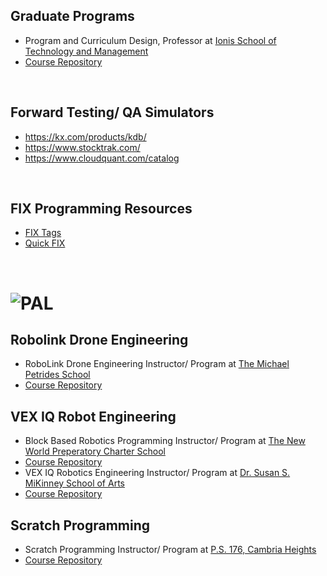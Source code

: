 ## Graduate Programs
* Program and Curriculum Design, Professor at [Ionis School of Technology and Management](https://en.wikipedia.org/wiki/IONIS_School_of_Technology_and_Management)
* [Course Repository](https://github.com/ions29/cpp-reading-material/tree/main/00.%20Ionis%20School%20of%20Technology%20and%20Management)

<br>

## Forward Testing/ QA Simulators
* https://kx.com/products/kdb/
* https://www.stocktrak.com/
* https://www.cloudquant.com/catalog

<br>

## FIX Programming Resources
* [FIX Tags](https://www.onixs.biz/fix-dictionary/4.2/fields_by_tag.html)
* [Quick FIX](https://quickfixengine.org/c/documentation/)

<br>

# ![PAL](https://images.squarespace-cdn.com/content/v1/549af14be4b038053fe035c4/1539955241053-Y44WLCS7VF1YZWKMHJNA/PAL+Logo.jpg?format=2500w)

## Robolink Drone Engineering
* RoboLink Drone Engineering Instructor/ Program at [The Michael Petrides School](https://codrone.robolink.com/edu/blockly/)
* [Course Repository](https://github.com/ions29/cpp-reading-material/tree/main/PAL/RoboLink%20Drone%20Engineering%20-%20Petrides)

## VEX IQ Robot Engineering
* Block Based Robotics Programming Instructor/ Program at [The New World Preperatory Charter School](https://codeiq.vex.com/)
* [Course Repository](https://github.com/ions29/cpp-reading-material/tree/main/PAL/VEX%20IQ%20Robotics%20-%20New%20World%20Prep)
* VEX IQ Robotics Engineering Instructor/ Program at [Dr. Susan S. MiKinney School of Arts](https://codeiq.vex.com/)
* [Course Repository](https://github.com/ions29/cpp-reading-material/tree/main/PAL/VEX%20IQ%20Robotics%20-%20Susan%20McKinney)

## Scratch Programming
* Scratch Programming Instructor/ Program at [P.S. 176, Cambria Heights](https://scratch.mit.edu/)
* [Course Repository](https://github.com/ions29/cpp-reading-material/tree/main/PAL/Scratch%20Programming%20-%20PS176Q)

<br>
 
